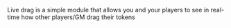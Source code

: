 Live drag is a simple module that allows you and your players to see in real-time how other players/GM drag their tokens
